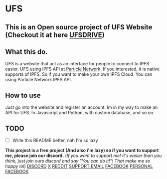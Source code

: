 
# UFS
## This is an Open source project of UFS Website (Checkout it at here [UFSDRIVE](https://ufsdrive.com))

## What this do.
UFS is a website that act as an interface for people to connect to IPFS easier.
UFS using IPFS API at [Particle Network](https://particle.network/). If you interested, it is native supports of IPFS. So if you want to make your own IPFS Cloud. You can using Particle Network IPFS API.

## How to use
Just go into the website and register an account.
Im in my way to make an API for UFS. In Javascript and Python, with custom database, and so on.


## TODO
- [ ] Write this README better, nah I'm so lazy

__This project is a free project (And also i'm lazy) so if you want to support me, please join our discord.__
(_If you want to support me! It's easier than you think, just join ours discord and say "You can do it!"! That make me so happy lol_)
[DISCORD](https://discord.gg/HNF7G2VnxR)
[X](https://x.com/aufsdev)
[REDDIT](https://www.reddit.com/r/ufs_storage)
[SUPPORT EMAIL](help@ufsdrive.com)
[FACEBOOK](https://www.facebook.com/ufsdrive/)
[PERSONAL FACEBOOK](https://www.facebook.com/quanvndzai/)
